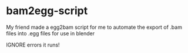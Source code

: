 # bam2egg-script
My friend made a egg2bam script for me to automate the export of .bam files into .egg files for use in blender

IGNORE errors it runs!
